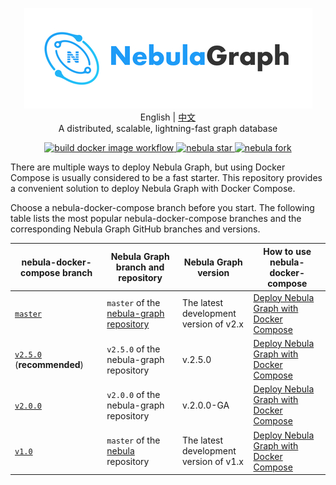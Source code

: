 <p align="center">
  <img src="https://github.com/vesoft-inc/nebula/raw/master/docs/logo.png"/>
  <br> English | <a href="README_zh-CN.md">中文</a>
  <br>A distributed, scalable, lightning-fast graph database<br>
</p>
<p align="center">
  <a href="https://github.com/vesoft-inc/nebula-graph/actions?workflow=docker">
    <img src="https://github.com/vesoft-inc/nebula-graph/workflows/docker/badge.svg" alt="build docker image workflow"/>
  </a>
  <a href="http://githubbadges.com/star.svg?user=vesoft-inc&repo=nebula&style=default">
    <img src="http://githubbadges.com/star.svg?user=vesoft-inc&repo=nebula&style=default" alt="nebula star"/>
  </a>
  <a href="http://githubbadges.com/fork.svg?user=vesoft-inc&repo=nebula&style=default">
    <img src="http://githubbadges.com/fork.svg?user=vesoft-inc&repo=nebula&style=default" alt="nebula fork"/>
  </a>
  <br>
</p>

There are multiple ways to deploy Nebula Graph, but using Docker Compose is usually considered to be a fast starter. This repository provides a convenient solution to deploy Nebula Graph with Docker Compose.

Choose a nebula-docker-compose branch before you start. The following table lists the most popular nebula-docker-compose branches and the corresponding Nebula Graph GitHub branches and versions.

| nebula-docker-compose branch | Nebula Graph branch and repository | Nebula Graph version | How to use nebula-docker-compose |
| - | - | - | - |
| [`master`](https://github.com/vesoft-inc/nebula-docker-compose/tree/master) | `master` of the [nebula-graph repository](https://github.com/vesoft-inc/nebula-graph)| The latest development <br>version of v2.x | [Deploy Nebula Graph with Docker Compose](https://docs.nebula-graph.io/2.0/2.quick-start/2.deploy-nebula-graph-with-docker-compose/) |
| [`v2.5.0`](https://github.com/vesoft-inc/nebula-docker-compose/tree/v2.5.0) <br>(**recommended**) | `v2.5.0` of the nebula-graph repository | v.2.5.0 | [Deploy Nebula Graph with Docker Compose](https://github.com/vesoft-inc/nebula-docker-compose/blob/v2.5.0/README.md) |
| [`v2.0.0`](https://github.com/vesoft-inc/nebula-docker-compose/tree/v2.0.0) | `v2.0.0` of the nebula-graph repository | v.2.0.0-GA | [Deploy Nebula Graph with Docker Compose](https://github.com/vesoft-inc/nebula-docker-compose/blob/v2.0.0/README.md) |
| [`v1.0`](https://github.com/vesoft-inc/nebula-docker-compose/tree/v1.0)| `master` of the [nebula](https://github.com/vesoft-inc/nebula) repository | The latest development <br>version of v1.x | [Deploy Nebula Graph with Docker Compose](https://github.com/vesoft-inc/nebula-docker-compose/blob/v1.0/README.md) |
